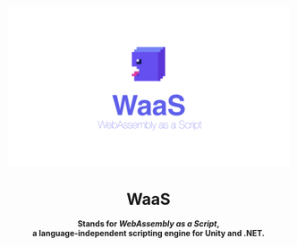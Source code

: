 <div align="center">

<img src="docs/static/img/social-t.svg">

<h1>WaaS</h1>

<p>
<strong>
Stands for <i>WebAssembly as a Script</i>, <br>a language-independent scripting engine for Unity and .NET.
</strong>
</p>

</div>
